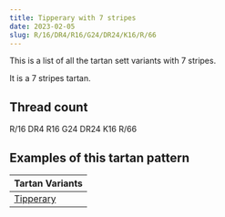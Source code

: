 ```yaml
---
title: Tipperary with 7 stripes
date: 2023-02-05
slug: R/16/DR4/R16/G24/DR24/K16/R/66
---
```

This is a list of all the tartan sett variants with 7 stripes.

It is a 7 stripes tartan.


## Thread count
R/16 DR4 R16 G24 DR24 K16 R/66

## Examples of this tartan pattern

| Tartan Variants |
|---------------|
| [Tipperary](/variants/r/16/dr4/r16/g24/dr24/k16/r/66-dr401000-g008000-k000000-rc00000)||
